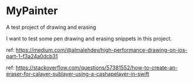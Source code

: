 # MyPainter
A test project of drawing and erasing

I want to test some pen drawing and erasing snippets in this project.

ref: https://medium.com/@almalehdev/high-performance-drawing-on-ios-part-1-f3a24a0dcb31

ref: https://stackoverflow.com/questions/57381552/how-to-create-an-eraser-for-calayer-sublayer-using-a-cashapelayer-in-swift
